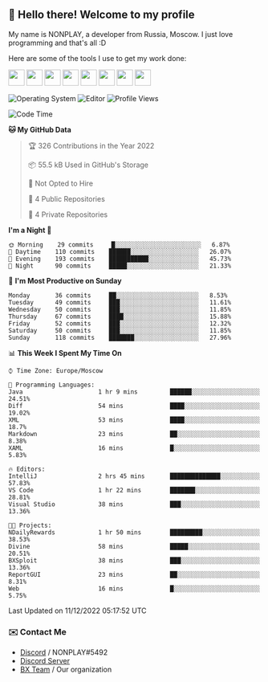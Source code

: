 ## :wave: Hello there! Welcome to my profile

My name is NONPLAY, a developer from Russia, Moscow. I just love programming and that's all :D

Here are some of the tools I use to get my work done:

<kbd><img height="32" src="https://img.icons8.com/color/2x/visual-studio-code-2019.png"></kbd>
<kbd><img height="32" src="https://img.icons8.com/color/2x/linux.png"></kbd>
<kbd><img height="32" src="https://img.icons8.com/fluent/2x/console.png"></kbd>
<kbd><img height="32" src="https://img.icons8.com/color/2x/open-source.png"></kbd>
<kbd><img height="32" src="https://img.icons8.com/color/2x/git.png"></kbd>
<kbd><img height="32" src="https://img.icons8.com/color/2x/nginx.png"></kbd>
<a href="?#gh-light-mode-only"><kbd><img height="32" src="https://img.icons8.com/metro/2x/mysql.png"></kbd></a>
<a href="?#gh-dark-mode-only"><kbd><img height="32" src="https://img.icons8.com/FFFFFF/metro/2x/mysql.png"></kbd></a>

![Operating System](https://img.shields.io/badge/OS-Windows%2010%20Pro-informational?style=for-the-badge&logo=Windows&logoColor=white&color=007ec6)
![Editor](https://img.shields.io/badge/Editor-VS%20Code-informational?style=for-the-badge&logo=Visual%20Studio%20Code&logoColor=white&color=007ec6)
![Profile Views](https://komarev.com/ghpvc/?username=NONPLAYT&color=blue&style=for-the-badge)

<!--START_SECTION:waka-->
![Code Time](http://img.shields.io/badge/Code%20Time-16%20hrs%2059%20mins-blue)

**🐱 My GitHub Data** 

> 🏆 326 Contributions in the Year 2022
 > 
> 📦 55.5 kB Used in GitHub's Storage 
 > 
> 🚫 Not Opted to Hire
 > 
> 📜 4 Public Repositories 
 > 
> 🔑 4 Private Repositories  
 > 
**I'm a Night 🦉** 

```text
🌞 Morning    29 commits     █░░░░░░░░░░░░░░░░░░░░░░░░   6.87% 
🌆 Daytime    110 commits    ██████░░░░░░░░░░░░░░░░░░░   26.07% 
🌃 Evening    193 commits    ███████████░░░░░░░░░░░░░░   45.73% 
🌙 Night      90 commits     █████░░░░░░░░░░░░░░░░░░░░   21.33%

```
📅 **I'm Most Productive on Sunday** 

```text
Monday       36 commits     ██░░░░░░░░░░░░░░░░░░░░░░░   8.53% 
Tuesday      49 commits     ███░░░░░░░░░░░░░░░░░░░░░░   11.61% 
Wednesday    50 commits     ███░░░░░░░░░░░░░░░░░░░░░░   11.85% 
Thursday     67 commits     ████░░░░░░░░░░░░░░░░░░░░░   15.88% 
Friday       52 commits     ███░░░░░░░░░░░░░░░░░░░░░░   12.32% 
Saturday     50 commits     ███░░░░░░░░░░░░░░░░░░░░░░   11.85% 
Sunday       118 commits    ███████░░░░░░░░░░░░░░░░░░   27.96%

```


📊 **This Week I Spent My Time On** 

```text
⌚︎ Time Zone: Europe/Moscow

💬 Programming Languages: 
Java                     1 hr 9 mins         ██████░░░░░░░░░░░░░░░░░░░   24.51% 
Diff                     54 mins             ████░░░░░░░░░░░░░░░░░░░░░   19.02% 
XML                      53 mins             ████░░░░░░░░░░░░░░░░░░░░░   18.7% 
Markdown                 23 mins             ██░░░░░░░░░░░░░░░░░░░░░░░   8.38% 
XAML                     16 mins             █░░░░░░░░░░░░░░░░░░░░░░░░   5.83%

🔥 Editors: 
IntelliJ                 2 hrs 45 mins       ██████████████░░░░░░░░░░░   57.83% 
VS Code                  1 hr 22 mins        ███████░░░░░░░░░░░░░░░░░░   28.81% 
Visual Studio            38 mins             ███░░░░░░░░░░░░░░░░░░░░░░   13.36%

🐱‍💻 Projects: 
NDailyRewards            1 hr 50 mins        █████████░░░░░░░░░░░░░░░░   38.53% 
Divine                   58 mins             █████░░░░░░░░░░░░░░░░░░░░   20.51% 
BXSploit                 38 mins             ███░░░░░░░░░░░░░░░░░░░░░░   13.36% 
ReportGUI                23 mins             ██░░░░░░░░░░░░░░░░░░░░░░░   8.31% 
Web                      16 mins             █░░░░░░░░░░░░░░░░░░░░░░░░   5.75%

```


 Last Updated on 11/12/2022 05:17:52 UTC
<!--END_SECTION:waka-->

### ✉️ Contact Me

- [Discord](https://discord.com/users/597087584090587177) / NONPLAY#5492
- [Discord Server](https://discord.gg/p7cxhw7E2M)
- [BX Team](https://github.com/BX-Team) / Our organization